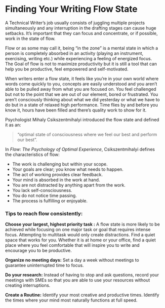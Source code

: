 

# Finding Your Writing Flow State

A Technical Writer’s job usually consists of juggling multiple projects
simultaneously and any interruption in the drafting stages can cause huge setbacks.
It’s important that they can focus and concentrate, or if possible, work in the state of flow.

Flow or as some may call it, being “in the zone” is a mental state in which a
person is completely absorbed in an activity (playing an instrument, exercising, writing etc.)
while experiencing a feeling of energized focus.
The Goal of flow is not to maximize productivity but it is still a tool that
can help you be productive, feel empowered and self-motivated.

When writers enter a flow state, it feels like you’re in your own world where
words come quickly to you, concepts are easily understood and you aren’t able to
be pulled away from what you are focused on. You feel challenged but not to the
point that we are out of our element, bored or frustrated. You aren’t consciously
thinking about what we did yesterday or what we have to do but in a state of
relaxed high performance. Time flies by and before you know it, hours have been
filled and there’s quality work to show for it.

Psychologist Mihaly Csikszentmihalyi introduced the flow state and defined it as
an:

>“optimal state of consciousness where we feel our best and perform our best”.


In *Flow: The Psychology of Optimal Experience*, Csikszentmihalyi defines the
characteristics of flow:

* The work is challenging but within your scope.
* Your goals are clear; you know what needs to happen.
* The act of working provides clear feedback.
* Your mind is absorbed in the work at hand.
* You are not distracted by anything apart from the work.
* You lack self-consciousness.
* You do not notice time passing.
* The process is fulfilling or enjoyable.
### Tips to reach flow consistently:

**Choose your largest, highest priority task :** A flow state is more likely to be achieved while focusing on one major task or goal that requires intense focus. Attempting to multitask would only create distractions.
Find a quiet space that works for you. Whether it is at home or your office,
find a quiet place where you feel comfortable that will inspire you to write
and encourage you to be productive.

**Organize no meeting days:** Set a day a week without meetings to guarantee uninterrupted time to focus.

**Do your research:** Instead of having to stop and ask questions, record your meetings with
SMEs so that you are able to use your resources without creating interruptions.

**Create a Routine:**  Identify your most creative and productive times.
Identify the times where your mind most naturally functions at full speed.
